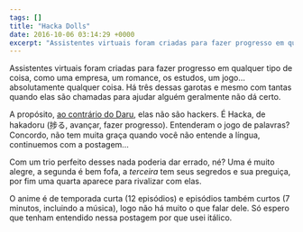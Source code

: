 ```yaml
---
tags: []
title: "Hacka Dolls"
date: 2016-10-06 03:14:29 +0000
excerpt: "Assistentes virtuais foram criadas para fazer progresso em qualquer tipo de coisa, como uma empresa, um romance, os estudos, um jogo…..."
---
```


Assistentes virtuais foram criadas para fazer progresso em qualquer tipo de coisa, como uma empresa, um romance, os estudos, um jogo… absolutamente qualquer coisa. Há três dessas garotas e mesmo com tantas quando elas são chamadas para ajudar alguém geralmente não dá certo.

A propósito, [ao contrário do Daru](https://i.imgur.com/N3DmVCa.jpg), elas não são hackers. É Hacka, de hakadoru (捗る, avançar, fazer progresso). Entenderam o jogo de palavras? Concordo, não tem muita graça quando você não entende a língua, continuemos com a postagem…

Com um trio perfeito desses nada poderia dar errado, né? Uma é muito alegre, a segunda é bem fofa, a *terceira* tem seus segredos e sua preguiça, por fim uma quarta aparece para rivalizar com elas.

O anime é de temporada curta (12 episódios) e episódios também curtos (7 minutos, incluindo a música), logo não há muito o que falar dele. Só espero que tenham entendido nessa postagem por que usei itálico.
